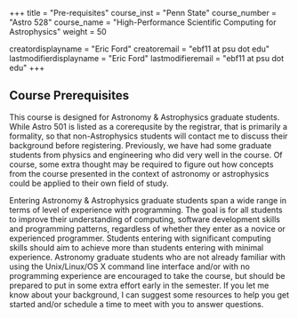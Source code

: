 +++
title = "Pre-requisites"
course_inst = "Penn State"
course_number = "Astro 528"
course_name = "High-Performance Scientific Computing for Astrophysics"
weight = 50

creatordisplayname = "Eric Ford"
creatoremail = "ebf11 at psu dot edu"
lastmodifierdisplayname = "Eric Ford"
lastmodifieremail = "ebf11 at psu dot edu"
+++

## Course Prerequisites
This course is designed for Astronomy & Astrophysics graduate students.  While Astro 501 is listed as a corerequsite by the registrar, that is primarily a formality, so that non-Astrophysics students will contact me to discuss their background before registering.  Previously, we have had some graduate students from physics and engineering who did very well in the course.  Of course, some extra thought may be required to figure out how concepts from the course presented in the context of astronomy or astrophysics could be applied to their own field of study.

Entering Astronomy & Astrophysics graduate students span a wide range in terms of level of experience with programming.  The goal is for all students to improve their understanding of computing, software development skills and programming patterns, regardless of whether they enter as a novice or experienced programmer.  Students entering with significant computing skills should aim to achieve more than students entering with minimal experience.  Astronomy graduate students who are not already familiar with using the Unix/Linux/OS X command line interface and/or with no programming experience are encouraged to take the course, but should be prepared to put in some extra effort early in the semester.  If you let me know about your background, I can suggest some resources to help you get started and/or schedule a time to meet with you to answer questions.